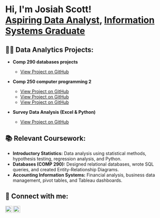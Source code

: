 <h1>Hi, I'm Josiah Scott! <br/><a href="https://github.com/josiahscott">Aspiring Data Analyst</a>, <a href="https://www.linkedin.com/in/josiah-scott-280241257">Information Systems Graduate</a></h1>

<h2>👨‍💻 Data Analytics Projects:</h2>

- <b>Comp 290 databases projects</b>
  - [View Project on GitHub](  https://github.com/JosiahScott643/MySQL-proj1)
- <b>Comp 250 computer programming 2</b>  
  - [View Project on GitHub](https://github.com/JosiahScott643/Area-of-Sphere-Project.git)
  - [View Project on GitHub](https://github.com/JosiahScott643/-Prime-Number-calculator-project.git)
  - [View Project on GitHub](https://github.com/JosiahScott643/sort-my-object-project.git)
    
- <b>Survey Data Analysis (Excel & Python)</b>  
  - [View Project on GitHub](https://github.com/josiahscott/survey-data-analysis)

<h2>📚 Relevant Coursework:</h2>

- <b>Introductory Statistics:</b> Data analysis using statistical methods, hypothesis testing, regression analysis, and Python.
- <b>Databases (COMP 290):</b> Designed relational databases, wrote SQL queries, and created Entity-Relationship Diagrams.
- <b>Accounting Information Systems:</b> Financial analysis, business data management, pivot tables, and Tableau dashboards.

<h2>🤳 Connect with me:</h2>

[<img align="left" alt="JosiahScott | LinkedIn" width="22px" src="https://cdn.jsdelivr.net/npm/simple-icons@v3/icons/linkedin.svg" />](https://linkedin.com/in/josiahscott-280241257)
[<img align="left" alt="JosiahScott | GitHub" width="22px" src="https://cdn.jsdelivr.net/npm/simple-icons@v3/icons/github.svg" />](https://github.com/josiahscott)

